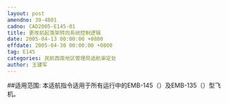 ```yaml
---
layout: post
amendno: 39-4801
cadno: CAD2005-E145-01
title: 更改前起落架转向系统控制逻辑
date: 2005-04-13 00:00:00 +0800
effdate: 2005-04-30 00:00:00 +0800
tag: E145
categories: 民航西南地区管理局适航审定处
author: 王建军
---
```


##适用范围:
本适航指令适用于所有运行中的EMB-145（）及EMB-135（）型飞机。

